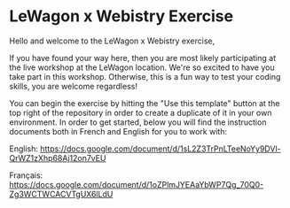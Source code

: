 # LeWagon x Webistry Exercise

Hello and welcome to the LeWagon x Webistry exercise,

If you have found your way here, then you are most likely participating at the live workshop at the LeWagon location. We're so excited to have you take part in this workshop. Otherwise, this is a fun way to test your coding skills, you are welcome regardless!

You can begin the exercise by hitting the "Use this template" button at the top right of the repository in order to create a duplicate of it in your own environment. In order to get started, below you will find the instruction documents both in French and English for you to work with:

English: https://docs.google.com/document/d/1sL2Z3TrPnLTeeNoYy9DVl-QrWZ1zXhp68Aj12on7vEU

Français: https://docs.google.com/document/d/1oZPlmJYEAaYbWP7Qg_70Q0-Zg3WCTWCACVTgUX6lLdU
